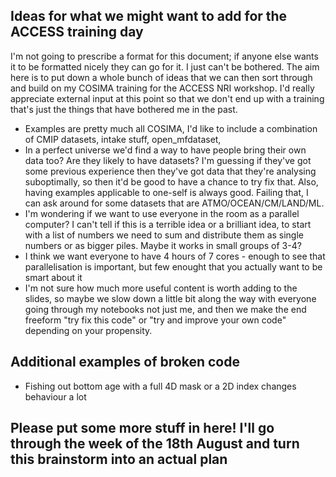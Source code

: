 ## Ideas for what we might want to add for the ACCESS training day

I'm not going to prescribe a format for this document; if anyone else wants it to be formatted nicely they can go for it. I just can't be bothered.
The aim here is to put down a whole bunch of ideas that we can then sort through and build on my COSIMA training for the ACCESS NRI workshop. 
I'd really appreciate external input at this point so that we don't end up with a training that's just the things that have bothered me in the past.

* Examples are pretty much all COSIMA, I'd like to include a combination of CMIP datasets, intake stuff, open_mfdataset,
* In a perfect universe we'd find a way to have people bring their own data too? Are they likely to have datasets? 
I'm guessing if they've got some previous experience then they've got data that they're analysing suboptimally, so then it'd be good to have a 
chance to try fix that. Also, having examples applicable to one-self is always good. Failing that, I can ask around for some datasets that are ATMO/OCEAN/CM/LAND/ML.
* I'm wondering if we want to use everyone in the room as a parallel computer? I can't tell if this is a terrible idea or a brilliant idea, to start with a list of numbers we need
  to sum and distribute them as single numbers or as bigger piles. Maybe it works in small groups of 3-4?
* I think we want everyone to have 4 hours of 7 cores - enough to see that parallelisation is important, but few enought that you actually want to be smart about it
* I'm not sure how much more useful content is worth adding to the slides, so maybe we slow down a little bit along the way with everyone going through my notebooks not just me, 
and then we make the end freeform "try fix this code" or "try and improve your own code" depending on your propensity.




## Additional examples of broken code
* Fishing out bottom age with a full 4D mask or a 2D index changes behaviour a lot


## Please put some more stuff in here! I'll go through the week of the 18th August and turn this brainstorm into an actual plan
